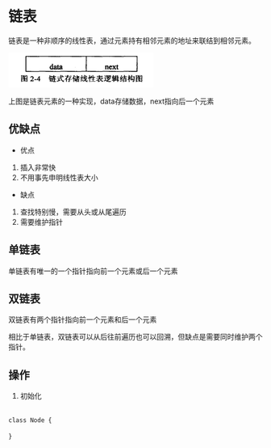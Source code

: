 # 链表

链表是一种非顺序的线性表，通过元素持有相邻元素的地址来联结到相邻元素。

![element](images/linked_list_element.png)

上图是链表元素的一种实现，data存储数据，next指向后一个元素

## 优缺点

* 优点

1. 插入非常快
2. 不用事先申明线性表大小

* 缺点

1. 查找特别慢，需要从头或从尾遍历
2. 需要维护指针

## 单链表

单链表有唯一的一个指针指向前一个元素或后一个元素

## 双链表

双链表有两个指针指向前一个元素和后一个元素

相比于单链表，双链表可以从后往前遍历也可以回溯，但缺点是需要同时维护两个指针。

## 操作

1. 初始化

```

class Node {
    
}


```